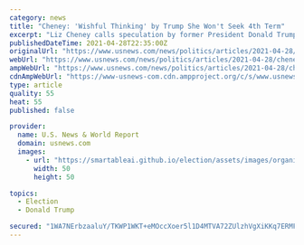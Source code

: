 ```yaml
---
category: news
title: "Cheney: 'Wishful Thinking' by Trump She Won't Seek 4th Term"
excerpt: "Liz Cheney calls speculation by former President Donald Trump that she won’t seek re-election next year “wishful thinking.”."
publishedDateTime: 2021-04-28T22:35:00Z
originalUrl: "https://www.usnews.com/news/politics/articles/2021-04-28/cheney-wishful-thinking-by-trump-she-wont-seek-4th-term"
webUrl: "https://www.usnews.com/news/politics/articles/2021-04-28/cheney-wishful-thinking-by-trump-she-wont-seek-4th-term"
ampWebUrl: "https://www.usnews.com/news/politics/articles/2021-04-28/cheney-wishful-thinking-by-trump-she-wont-seek-4th-term?context=amp"
cdnAmpWebUrl: "https://www-usnews-com.cdn.ampproject.org/c/s/www.usnews.com/news/politics/articles/2021-04-28/cheney-wishful-thinking-by-trump-she-wont-seek-4th-term?context=amp"
type: article
quality: 55
heat: 55
published: false

provider:
  name: U.S. News & World Report
  domain: usnews.com
  images:
    - url: "https://smartableai.github.io/election/assets/images/organizations/usnews.com-50x50.jpg"
      width: 50
      height: 50

topics:
  - Election
  - Donald Trump

secured: "1WA7NErbzaaluY/TKWP1WKT+eMOccXoer5l1D4MTVA72ZUlzhVgXiKKq7ERMF56oh1yCTt60uzov5ScrUMUrIY4F+risCeiJ0b9hMEf/E4NrdW2zZEpZl8InSwsPEw86OBOGXOfxGTIp5J0eZT3GWSejTqBEvDfIFBVVJ+yUYiR2l0wjb6QG26ekZHUr2K4asEuVN9ObM088szs+melE3obyL2XTsRHsgtCuXfXmMEeaicY8RBHw91bnjwkwiUoEHN47sb5qJCJ8WONm9wznTpDdUlZoqvc/WW0Eb3pXeK+1QaddocnkI242XgHZIXaVhfAC4LEMjbqw5b/+rHi7jFWHYQw4mH/ksKgYGse9fdU=;APZIXa9p2Ijf0VoMzKkCoQ=="
---
```


